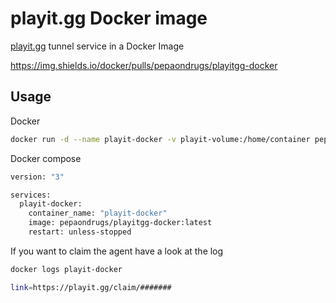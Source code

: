 # playit.gg Docker image

[playit.gg](https://playit.gg/) tunnel service in a Docker Image

https://img.shields.io/docker/pulls/pepaondrugs/playitgg-docker

## Usage


Docker 
```bash
docker run -d --name playit-docker -v playit-volume:/home/container pepaondrugs/playitgg-docker
```
Docker compose

```bash
version: "3"

services:
  playit-docker:
    container_name: "playit-docker"
    image: pepaondrugs/playitgg-docker:latest
    restart: unless-stopped
```

If you want to claim the agent have a look at the log
```bash
docker logs playit-docker
```
```bash
link=https://playit.gg/claim/#######
```
